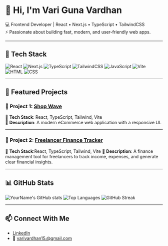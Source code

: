 # 👋 Hi, I'm Vari Guna Vardhan

💻 Frontend Developer | React • Next.js • TypeScript • TailwindCSS  
⚡ Passionate about building fast, modern, and user-friendly web apps.  

---

## 🚀 Tech Stack
![React](https://img.shields.io/badge/React-20232A?style=for-the-badge&logo=react&logoColor=61DAFB)
![Next.js](https://img.shields.io/badge/Next.js-000000?style=for-the-badge&logo=nextdotjs&logoColor=white)
![TypeScript](https://img.shields.io/badge/TypeScript-007ACC?style=for-the-badge&logo=typescript&logoColor=white)
![TailwindCSS](https://img.shields.io/badge/Tailwind-38B2AC?style=for-the-badge&logo=tailwindcss&logoColor=white)
![JavaScript](https://img.shields.io/badge/JavaScript-F7DF1E?style=for-the-badge&logo=javascript&logoColor=black)
![Vite](https://img.shields.io/badge/Vite-646CFF?style=for-the-badge&logo=vite&logoColor=white)
![HTML](https://img.shields.io/badge/HTML5-E34F26?style=for-the-badge&logo=html5&logoColor=white)
![CSS](https://img.shields.io/badge/CSS3-1572B6?style=for-the-badge&logo=css3&logoColor=white)

---

## 📌 Featured Projects

### 🌟 Project 1: [Shop Wave](https://github.com/iamgunavardhan/shop-wave)
🔹 **Tech Stack**: React, TypeScript, Tailwind, Vite  
🔹 **Description**: A modern eCommerce web application with a responsive UI.    

---

### 🌟 Project 2: [Freelancer Finance Tracker](https://github.com/iamgunavardhan/freelancer-finance-tracker)
🔹 **Tech Stack**:React, TypeScript, Tailwind, Vite 
🔹 **Description**: A finance management tool for freelancers to track income, expenses, and generate clear financial insights.    

---

## 📊 GitHub Stats
![YourName's GitHub stats](https://github-readme-stats.vercel.app/api?username=iamgunavardhan&show_icons=true&theme=radical)
![Top Languages](https://github-readme-stats.vercel.app/api/top-langs/?username=iamgunavardhan&layout=compact&theme=radical)
![GitHub Streak](https://github-readme-streak-stats.herokuapp.com/?user=iamgunavardhan&theme=radical)

---

## 📫 Connect With Me
- [LinkedIn](www.linkedin.com/in/vari-guna-vardhan-359406283)   
- 📧 varivardhan15.@gmail.com


